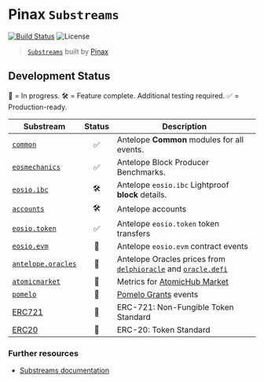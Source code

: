 # Pinax `Substreams`

[![Build Status](https://github.com/pinax-network/substreams/actions/workflows/ci.yml/badge.svg)](https://github.com/pinax-network/substreams/actions/workflows/ci.yml)
![License](https://img.shields.io/github/license/pinax-network/substreams)

> [`Substreams`](https://substreams.streamingfast.io) built by [Pinax](https://pinax.network)

## Development Status

🔨 = In progress.
🛠 = Feature complete. Additional testing required.
✅ = Production-ready.

| Substream      | Status | Description |
|----------------|:------:|-------------|
| [`common`](common/)                 | ✅ | Antelope **Common** modules for all events.
| [`eosmechanics`](eosmechanics/)     | ✅ | Antelope Block Producer Benchmarks.
| [`eosio.ibc`](eosio.ibc/)           | 🛠 | Antelope `eosio.ibc` Lightproof **block** details.
| [`accounts`](accounts/)             | 🛠 | Antelope accounts
| [`eosio.token`](eosio.token/)       | ✅ | Antelope `eosio.token` token transfers
| [`eosio.evm`](eosio.evm/)           | 🔨 | Antelope `eosio.evm` contract events
| [`antelope.oracles`](antelope.oracles/)           | 🔨 | Antelope Oracles prices from [`delphioracle`](https://bloks.io/account/delphioracle) and [`oracle.defi`](https://bloks.io/account/oracle.defi)
| [`atomicmarket`](atomicmarket/)     | 🔨 | Metrics for [AtomicHub Market](https://eos.atomichub.io/)
| [`pomelo`](pomelo/)                 | 🔨 | [Pomelo Grants](https://pomelo.io/) events
| [ERC721](https://eips.ethereum.org/EIPS/eip-721) | 🔨 | ERC-721: Non-Fungible Token Standard
| [ERC20](https://eips.ethereum.org/EIPS/eip-20) | 🔨 | ERC-20: Token Standard

### Further resources

- [Substreams documentation](https://substreams.streamingfast.io)
